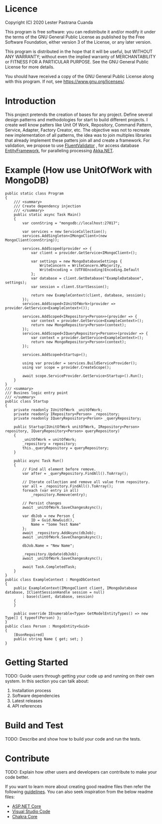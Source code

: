 # Licence
Copyright (C) 2020  Lester Pastrana Cuanda

This program is free software: you can redistribute it and/or modify
it under the terms of the GNU General Public License as published by
the Free Software Foundation, either version 3 of the License, or any later version.

This program is distributed in the hope that it will be useful,
but WITHOUT ANY WARRANTY; without even the implied warranty of
MERCHANTABILITY or FITNESS FOR A PARTICULAR PURPOSE. See the
GNU General Public License for more details.

You should have received a copy of the GNU General Public License
along with this program.  If not, see <https://www.gnu.org/licenses/>.

# Introduction 
This project pretends the creation of bases for any project. Define several design patterns and methodologies for start to build different projects. 
I create well know patters like Unit Of Work, Repository, Command Pattern, Service, Adapter, Factory Creator, etc. The objective was not to recreate 
new implementation of all patterns, the idea was to join multiples libraries that already implement these patters join all and create a framework. 
For validation, we propose to use [FluentValidator](https://fluentvalidation.net) , for access database [EntityFramework](https://docs.microsoft.com/en-us/ef/), 
for paralleling processing [Akka.NET](http://akka.net). 

# Example (How use UnitOfWork with MongoDB)
```
public static class Program
{
    /// <summary>
    /// Create dependency injection
    /// </summary>
    public static async Task Main()
    {
        var connString = "mongodb://localhost:27017";
    
        var services = new ServiceCollection();
        services.AddSingleton<IMongoClient>(new MongoClient(connString));
    
        services.AddScoped(provider => {
            var client = provider.GetService<IMongoClient>();
    
            var settings = new MongoDatabaseSettings {
                WriteConcern = WriteConcern.WMajority,
                WriteEncoding = (UTF8Encoding)Encoding.Default
            };
            var database = client.GetDatabase("ExampleDatabase", settings);
            var session = client.StartSession();
    
            return new ExampleContext(client, database, session);
        });
        services.AddScoped<IUnitOfWork>(provider => provider.GetService<ExampleContext>());
    
        services.AddScoped<IRepository<Person>>(provider => {
            var context = provider.GetService<ExampleContext>();
            return new MongoRepository<Person>(context);
        });
        services.AddScoped<IQueryRepository<Person>>(provider => {
            var context = provider.GetService<ExampleContext>();
            return new MongoRepository<Person>(context);
        });
    
        services.AddScoped<Startup>();
    
        using var provider = services.BuildServiceProvider();
        using var scope = provider.CreateScope();
    
        await scope.ServiceProvider.GetService<Startup>().Run();
    }
}
/// <summary>
/// Busines logic entry point
/// </summary>
public class Startup
{
    private readonly IUnitOfWork _unitOfWork;
    private readonly IRepository<Person> _repository;
    private readonly IQueryRepository<Person> _queryRepository;

    public Startup(IUnitOfWork unitOfWork, IRepository<Person> repository, IQueryRepository<Person> queryRepository)
    {
        _unitOfWork = unitOfWork;
        _repository = repository;
        this._queryRepository = queryRepository;
    }

    public async Task Run()
    {
        // Find all element before remove.
        var after = _queryRepository.FindAll().ToArray();

        // Iterate collection and remove all value from repository.
        var all = _repository.FindAll().ToArray();
        foreach (var entry in all)
            _repository.Remove(entry);

        // Persist changes
        await _unitOfWork.SaveChangesAsync();

        var dbJob = new Person {
            ID = Guid.NewGuid(),
            Name = "Some Test Name"
        };
        await _repository.AddAsync(dbJob);
        await _unitOfWork.SaveChangesAsync();

        dbJob.Name = "New Name";

        _repository.Update(dbJob);
        await _unitOfWork.SaveChangesAsync();

        await Task.CompletedTask;
    }
}
public class ExampleContext : MongoDbContext
{
    public ExampleContext(IMongoClient client, IMongoDatabase database, IClientSessionHandle session = null)
        : base(client, database, session)
    {
    }

    public override IEnumerable<Type> GetModelEntityTypes() => new Type[] { typeof(Person) };
}
public class Person : MongoEntity<Guid>
{
    [BsonRequired]
    public string Name { get; set; }
}
```

# Getting Started
TODO: Guide users through getting your code up and running on their own system. In this section you can talk about:
1.	Installation process
2.	Software dependencies
3.	Latest releases
4.	API references

# Build and Test
TODO: Describe and show how to build your code and run the tests. 

# Contribute
TODO: Explain how other users and developers can contribute to make your code better. 

If you want to learn more about creating good readme files then refer the following [guidelines](https://docs.microsoft.com/en-us/azure/devops/repos/git/create-a-readme?view=azure-devops). You can also seek inspiration from the below readme files:
- [ASP.NET Core](https://github.com/aspnet/Home)
- [Visual Studio Code](https://github.com/Microsoft/vscode)
- [Chakra Core](https://github.com/Microsoft/ChakraCore)